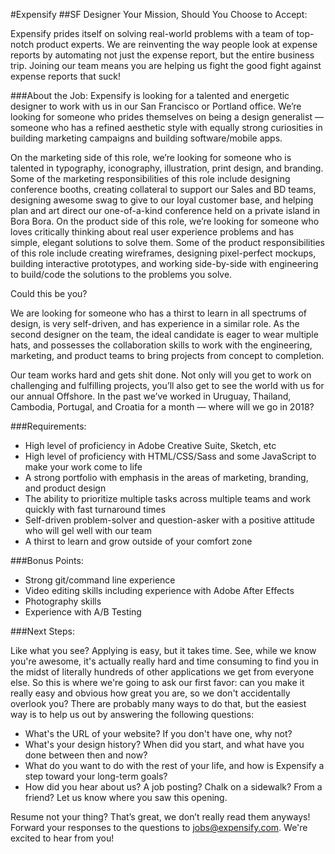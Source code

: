 #Expensify
##SF Designer
Your Mission, Should You Choose to Accept:

Expensify prides itself on solving real-world problems with a team of top-notch product experts. We are reinventing the way people look at expense reports by automating not just the expense report, but the entire business trip. Joining our team means you are helping us fight the good fight against expense reports that suck!

###About the Job:
Expensify is looking for a talented and energetic designer to work with us in our San Francisco or Portland office. We’re looking for someone who prides themselves on being a design generalist — someone who has a refined aesthetic style with equally strong curiosities in building marketing campaigns and building software/mobile apps.

On the marketing side of this role, we’re looking for someone who is talented in typography, iconography, illustration, print design, and branding. Some of the marketing responsibilities of this role include designing conference booths, creating collateral to support our Sales and BD teams, designing awesome swag to give to our loyal customer base, and helping plan and art direct our one-of-a-kind conference held on a private island in Bora Bora.
On the product side of this role, we’re looking for someone who loves critically thinking about real user experience problems and has simple, elegant solutions to solve them. Some of the product responsibilities of this role include creating wireframes, designing pixel-perfect mockups, building interactive prototypes, and working side-by-side with engineering to build/code the solutions to the problems you solve.

Could this be you?

We are looking for someone who has a thirst to learn in all spectrums of design, is very self-driven, and has experience in a similar role. As the second designer on the team, the ideal candidate is eager to wear multiple hats, and possesses the collaboration skills to work with the engineering, marketing, and product teams to bring projects from concept to completion.

Our team works hard and gets shit done. Not only will you get to work on challenging and fulfilling projects, you’ll also get to see the world with us for our annual Offshore. In the past we’ve worked in Uruguay, Thailand, Cambodia, Portugal, and Croatia for a month — where will we go in 2018?

###Requirements:

* High level of proficiency in Adobe Creative Suite, Sketch, etc
* High level of proficiency with HTML/CSS/Sass and some JavaScript to make your work come to life
* A strong portfolio with emphasis in the areas of marketing, branding, and product design
* The ability to prioritize multiple tasks across multiple teams and work quickly with fast turnaround times
* Self-driven problem-solver and question-asker with a positive attitude who will gel well with our team
* A thirst to learn and grow outside of your comfort zone

###Bonus Points:

* Strong git/command line experience
* Video editing skills including experience with Adobe After Effects
* Photography skills
* Experience with A/B Testing

###Next Steps:

Like what you see? Applying is easy, but it takes time. See, while we know you're awesome, it's actually really hard and time consuming to find you in the midst of literally hundreds of other applications we get from everyone else. So this is where we're going to ask our first favor: can you make it really easy and obvious how great you are, so we don't accidentally overlook you? There are probably many ways to do that, but the easiest way is to help us out by answering the following questions:

* What's the URL of your website? If you don't have one, why not?
* What's your design history? When did you start, and what have you done between then and now?
* What do you want to do with the rest of your life, and how is Expensify a step toward your long-term goals?
* How did you hear about us? A job posting? Chalk on a sidewalk? From a friend? Let us know where you saw this opening.

Resume not your thing? That’s great, we don’t really read them anyways! Forward your responses to the questions to jobs@expensify.com. We're excited to hear from you!